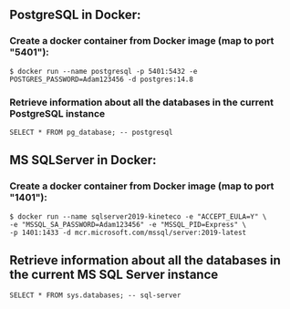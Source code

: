 ## PostgreSQL in Docker:
### Create a docker container from Docker image (map to port "5401"):

    $ docker run --name postgresql -p 5401:5432 -e POSTGRES_PASSWORD=Adam123456 -d postgres:14.8

### Retrieve information about all the databases in the current PostgreSQL instance

    SELECT * FROM pg_database; -- postgresql

## MS SQLServer in Docker:
### Create a docker container from Docker image (map to port "1401"):

    $ docker run --name sqlserver2019-kineteco -e "ACCEPT_EULA=Y" \
    -e "MSSQL_SA_PASSWORD=Adam123456" -e "MSSQL_PID=Express" \
    -p 1401:1433 -d mcr.microsoft.com/mssql/server:2019-latest

## Retrieve information about all the databases in the current MS SQL Server instance

    SELECT * FROM sys.databases; -- sql-server

